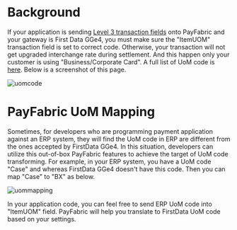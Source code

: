 # Background

If your application is sending [Level 3 transaction fields](Level%202%20and%20Level%203%20Default%20Fields.md) onto PayFabric and your gateway is First Data GGe4, you must make sure the "ItemUOM" transaction field is set to correct code. Otherwise, your transaction will not get upgraded interchange rate during settlement. And this happen only your customer is using "Business/Corporate Card". A full list of UoM code is [here](https://firstdata.zendesk.com/entries/23393247-Units-of-Measure). Below is a screenshot of this page.

![uomcode](https://s3-us-west-1.amazonaws.com/github-screenshot-repository/v2/uommapping.png)

# PayFabric UoM Mapping

Sometimes, for developers who are programming payment application against an ERP system, they will find the UoM code in ERP are different from the ones accepted by FirstData GGe4. In this situation, developers can utilize this out-of-box PayFabric features to achieve the target of UoM code transforming. For example, in your ERP system, you have a UoM code "Case" and whereas FirstData GGe4 doesn't have this code. Then you can map "Case" to "BX" as below.

![uommapping](https://s3-us-west-1.amazonaws.com/github-screenshot-repository/v2/uommapping2.png)

In your application code, you can feel free to send ERP UoM code into "ItemUOM" field. PayFabric will help you translate to FirstData UoM code based on your settings. 

